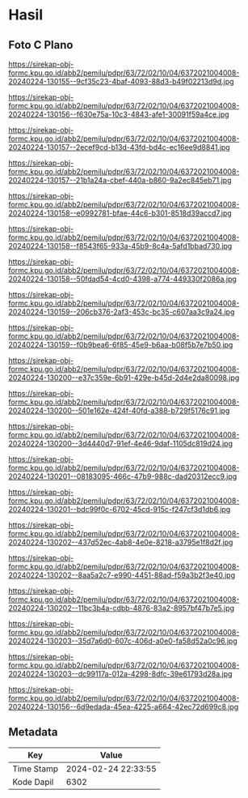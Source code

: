 # Hasil

## Foto C Plano

https://sirekap-obj-formc.kpu.go.id/abb2/pemilu/pdpr/63/72/02/10/04/6372021004008-20240224-130155--9cf35c23-4baf-4093-88d3-b49f02213d9d.jpg

https://sirekap-obj-formc.kpu.go.id/abb2/pemilu/pdpr/63/72/02/10/04/6372021004008-20240224-130156--f630e75a-10c3-4843-afe1-30091f59a4ce.jpg

https://sirekap-obj-formc.kpu.go.id/abb2/pemilu/pdpr/63/72/02/10/04/6372021004008-20240224-130157--2ecef9cd-b13d-43fd-bd4c-ec16ee9d8841.jpg

https://sirekap-obj-formc.kpu.go.id/abb2/pemilu/pdpr/63/72/02/10/04/6372021004008-20240224-130157--21b1a24a-cbef-440a-b860-9a2ec845eb71.jpg

https://sirekap-obj-formc.kpu.go.id/abb2/pemilu/pdpr/63/72/02/10/04/6372021004008-20240224-130158--e0992781-bfae-44c6-b301-8518d39accd7.jpg

https://sirekap-obj-formc.kpu.go.id/abb2/pemilu/pdpr/63/72/02/10/04/6372021004008-20240224-130158--f8543f65-933a-45b9-8c4a-5afd1bbad730.jpg

https://sirekap-obj-formc.kpu.go.id/abb2/pemilu/pdpr/63/72/02/10/04/6372021004008-20240224-130158--50fdad54-4cd0-4398-a774-449330f2086a.jpg

https://sirekap-obj-formc.kpu.go.id/abb2/pemilu/pdpr/63/72/02/10/04/6372021004008-20240224-130159--206cb376-2af3-453c-bc35-c607aa3c9a24.jpg

https://sirekap-obj-formc.kpu.go.id/abb2/pemilu/pdpr/63/72/02/10/04/6372021004008-20240224-130159--f0b9bea6-6f85-45e9-b6aa-b08f5b7e7b50.jpg

https://sirekap-obj-formc.kpu.go.id/abb2/pemilu/pdpr/63/72/02/10/04/6372021004008-20240224-130200--e37c359e-6b91-429e-b45d-2d4e2da80098.jpg

https://sirekap-obj-formc.kpu.go.id/abb2/pemilu/pdpr/63/72/02/10/04/6372021004008-20240224-130200--501e162e-424f-40fd-a388-b729f5176c91.jpg

https://sirekap-obj-formc.kpu.go.id/abb2/pemilu/pdpr/63/72/02/10/04/6372021004008-20240224-130200--3d4440d7-91ef-4e46-9daf-1105dc819d24.jpg

https://sirekap-obj-formc.kpu.go.id/abb2/pemilu/pdpr/63/72/02/10/04/6372021004008-20240224-130201--08183095-466c-47b9-988c-dad20312ecc9.jpg

https://sirekap-obj-formc.kpu.go.id/abb2/pemilu/pdpr/63/72/02/10/04/6372021004008-20240224-130201--bdc99f0c-6702-45cd-915c-f247cf3d1db6.jpg

https://sirekap-obj-formc.kpu.go.id/abb2/pemilu/pdpr/63/72/02/10/04/6372021004008-20240224-130202--437d52ec-4ab8-4e0e-8218-a3795e1f8d2f.jpg

https://sirekap-obj-formc.kpu.go.id/abb2/pemilu/pdpr/63/72/02/10/04/6372021004008-20240224-130202--8aa5a2c7-e990-4451-88ad-f59a3b2f3e40.jpg

https://sirekap-obj-formc.kpu.go.id/abb2/pemilu/pdpr/63/72/02/10/04/6372021004008-20240224-130202--11bc3b4a-cdbb-4876-83a2-8957bf47b7e5.jpg

https://sirekap-obj-formc.kpu.go.id/abb2/pemilu/pdpr/63/72/02/10/04/6372021004008-20240224-130203--35d7a6d0-607c-406d-a0e0-fa58d52a0c96.jpg

https://sirekap-obj-formc.kpu.go.id/abb2/pemilu/pdpr/63/72/02/10/04/6372021004008-20240224-130203--dc99117a-012a-4298-8dfc-39e61793d28a.jpg

https://sirekap-obj-formc.kpu.go.id/abb2/pemilu/pdpr/63/72/02/10/04/6372021004008-20240224-130156--6d9edada-45ea-4225-a664-42ec72d699c8.jpg


## Metadata

| Key        | Value               |
| ---------- | ------------------- |
| Time Stamp | 2024-02-24 22:33:55 |
| Kode Dapil | 6302                |




